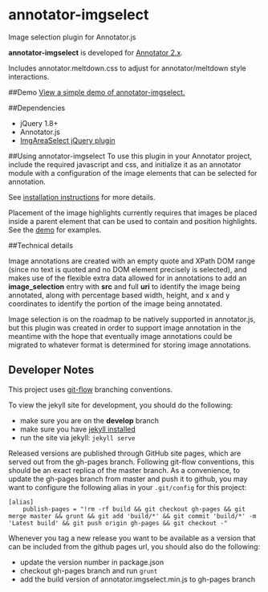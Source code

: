 # annotator-imgselect
Image selection plugin for Annotator.js

**annotator-imgselect** is developed for
[Annotator 2.x](https://github.com/openannotation/annotator/releases).

Includes annotator.meltdown.css to adjust for annotator/meltdown
style interactions.

##Demo
[View a simple demo of annotator-imgselect.](http://emory-lits-labs.github.io/annotator-imgselect/demo/)


##Dependencies
* jQuery 1.8+
* Annotator.js
* [ImgAreaSelect jQuery plugin](http://odyniec.net/projects/imgareaselect/)


##Using annotator-imgselect
To use this plugin in your Annotator project, include the required
javascript and css, and initialize it as an annotator module with a
configuration of the image elements that can be selected for annotation.

See [installation instructions](http://emory-lits-labs.github.io/annotator-imgselect/#install) for more details.

Placement of the image highlights currently requires that images be placed
inside a parent element that can be used to contain and position highlights.
See the [demo](http://emory-lits-labs.github.io/annotator-imgselect/demo/)
for examples.

##Technical details

Image annotations are created with an empty quote and XPath DOM range (since
no text is quoted and no DOM element precisely is selected), and makes use
of the flexible extra data allowed for in annotations to add an **image_selection**
entry with **src** and full **uri** to identify the image being annotated,
along with percentage based width, height, and x and y coordinates to
identify the portion of the image being annotated.

Image selection is on the roadmap to be natively supported in annotator.js,
but this plugin was created in order to support image annotation in the meantime
with the hope that eventually image annotations could be migrated to whatever
format is determined for storing image annotations.

## Developer Notes

This project uses [git-flow](https://github.com/nvie/gitflow) branching conventions.

To view the jekyll site for development, you should do the following:
- make sure you are on the **develop** branch
- make sure you have [jekyll installed](http://jekyllrb.com/docs/installation/)
- run the site via jekyll: ```jekyll serve```

Released versions are published through GitHub site pages, which are served out from
the gh-pages branch.  Following git-flow conventions, this should be an exact
replica of the master branch.  As a convenience, to update the gh-pages branch
from master and push it to github, you may want to configure the following alias
in your ``.git/config`` for this project:

    [alias]
        publish-pages = "!rm -rf build && git checkout gh-pages && git merge master && grunt && git add 'build/*' && git commit 'build/*' -m 'Latest build' && git push origin gh-pages && git checkout -"

Whenever you tag a new release you want to be available as a version that
can be included from the github pages url, you should also do the following:
- update the version number in package.json
- checkout gh-pages branch and run ```grunt```
- add the build version of annotator.imgselect.min.js to gh-pages branch

